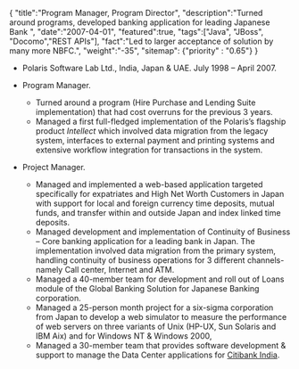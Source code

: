 {
    "title":"Program Manager, Program Director",
    "description":"Turned around programs, developed banking application for leading Japanese Bank ",
    "date":"2007-04-01",
    "featured":true,
    "tags":["Java", "JBoss", "Docomo","REST APIs"],
    "fact":"Led to larger acceptance of solution by many more NBFC.",
    "weight":"-35",
    "sitemap": {"priority" : "0.65"}
}

-  Polaris Software Lab Ltd., India, Japan & UAE. July 1998 – April 2007.

- Program Manager. 
  * Turned around a program (Hire Purchase and Lending Suite
    implementation) that had cost overruns for the previous 3 years.
  * Managed a first full-fledged implementation of the Polaris’s
    flagship product _Intellect_ which involved data migration from the
    legacy system, interfaces to external payment and printing systems
    and extensive workflow integration for transactions in the system.

- Project Manager.
  * Managed and implemented a web-based application targeted
    specifically for expatriates and High Net Worth Customers in Japan
    with support for local and foreign currency time deposits, mutual
    funds, and transfer within and outside Japan and index linked time
    deposits.
  * Managed development and implementation of Continuity of Business –
    Core banking application for a leading bank in Japan. The
    implementation involved data migration from the primary system,
    handling continuity of business operations for 3 different channels-
    namely Call center, Internet and ATM.
  * Managed a 40-member team for development and roll out of Loans
    module of the Global Banking Solution for Japanese Banking
    corporation. 
  * Managed a 25-person month project for a six-sigma corporation from
    Japan to develop a web simulator to measure the performance of web
    servers on three variants of Unix (HP-UX, Sun Solaris and IBM Aix)
    and for Windows NT & Windows 2000,
  * Managed a 30-member team that provides software development &
    support to manage the Data Center applications for [Citibank
    India](https://www.citibank.co.in). 



